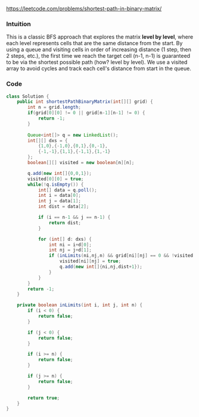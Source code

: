 https://leetcode.com/problems/shortest-path-in-binary-matrix/

### Intuition
This is a classic BFS approach that explores the matrix **level by level**, where each level represents cells that are the same distance from the start. By using a queue and visiting cells in order of increasing distance (1 step, then 2 steps, etc.), the first time we reach the target cell (n-1, n-1) is guaranteed to be via the shortest possible path (how? level by level). We use a visited array to avoid cycles and track each cell's distance from start in the queue.

### Code

```java
class Solution {
    public int shortestPathBinaryMatrix(int[][] grid) {
        int n = grid.length;
        if(grid[0][0] != 0 || grid[n-1][n-1] != 0) {
            return -1;
        }
        
        Queue<int[]> q = new LinkedList();
        int[][] dxs = {
            {1,0},{-1,0},{0,1},{0,-1},
            {-1,-1},{1,1},{-1,1},{1,-1}
        };
        boolean[][] visited = new boolean[n][n];

        q.add(new int[]{0,0,1});
        visited[0][0] = true;
        while(!q.isEmpty()) {
            int[] data = q.poll();
            int i = data[0];
            int j = data[1];
            int dist = data[2];

            if (i == n-1 && j == n-1) {
                return dist;
            }

            for (int[] d: dxs) {
                int ni = i+d[0];
                int nj = j+d[1];
                if (inLimits(ni,nj,n) && grid[ni][nj] == 0 && !visited[ni][nj]) {
                    visited[ni][nj] = true;
                    q.add(new int[]{ni,nj,dist+1});
                }
            }
        }
        return -1;
    }

    private boolean inLimits(int i, int j, int n) {
        if (i < 0) {
            return false;
        }

        if (j < 0) {
            return false;
        }

        if (i >= n) {
            return false;
        }

        if (j >= n) {
            return false;
        }

        return true;
    }
}
```

